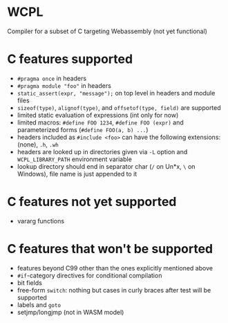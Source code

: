 WCPL
====

Compiler for a subset of C targeting Webassembly (not yet functional)

# C features supported

- `#pragma once` in headers
- `#pragma module "foo"` in headers
- `static_assert(expr, "message");` on top level in headers and module files
- `sizeof(type)`, `alignof(type)`, and `offsetof(type, field)` are supported
- limited static evaluation of expressions (int only for now)
- limited macros: `#define FOO 1234`, `#define FOO (expr)` and parameterized forms (`#define FOO(a, b) ...`)   
- headers included as `#include <foo>` can have the following extensions: (none), `.h`, `.wh`
- headers are looked up in directories given via `-L` option and `WCPL_LIBRARY_PATH` environment variable
- lookup directory should end in separator char (`/` on Un*x, `\` on Windows), file name is just appended to it

# C features not yet supported

- vararg functions


# C features that won't be supported

- features beyond C99 other than the ones explicitly mentioned above
- `#if`-category directives for conditional compilation
- bit fields
- free-form `switch`: nothing but cases in curly braces after test will be supported
- labels and `goto`
- setjmp/longjmp (not in WASM model)
 







